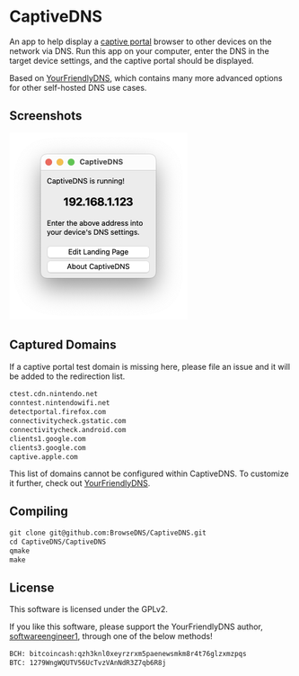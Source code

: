 # CaptiveDNS
An app to help display a [captive portal](https://en.wikipedia.org/wiki/Captive_portal) browser to other devices on the network via DNS. Run this app on your computer, enter the DNS in the target device settings, and the captive portal should be displayed.

Based on [YourFriendlyDNS](https://github.com/softwareengineer1/YourFriendlyDNS/), which contains many more advanced options for other self-hosted DNS use cases.

## Screenshots
<img src="preview.png" width="317" alt="CaptiveDNS Screenshot" />

## Captured Domains

If a captive portal test domain is missing here, please file an issue and it will be added to the redirection list.

```
ctest.cdn.nintendo.net
conntest.nintendowifi.net
detectportal.firefox.com
connectivitycheck.gstatic.com
connectivitycheck.android.com
clients1.google.com
clients3.google.com
captive.apple.com
```

This list of domains cannot be configured within CaptiveDNS. To customize it further, check out [YourFriendlyDNS](https://github.com/softwareengineer1/YourFriendlyDNS/).

## Compiling

```
git clone git@github.com:BrowseDNS/CaptiveDNS.git
cd CaptiveDNS/CaptiveDNS
qmake
make
```

## License
This software is licensed under the GPLv2.

If you like this software, please support the YourFriendlyDNS author, [softwareengineer1](https://github.com/softwareengineer1), through one of the below methods!

```
BCH: bitcoincash:qzh3knl0xeyrzrxm5paenewsmkm8r4t76glzxmzpqs
BTC: 1279WngWQUTV56UcTvzVAnNdR3Z7qb6R8j
```